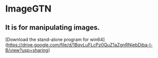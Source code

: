 # ImageGTN 
## It is for manipulating images.
[Download the stand-alone program for win64]
(https://drive.google.com/file/d/1BqvLuFLcPz0QuZ1aZgnRNjebDiba-l-B/view?usp=sharing)

